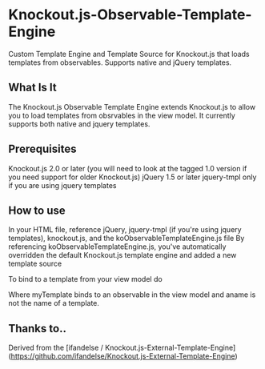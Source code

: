 # Knockout.js-Observable-Template-Engine

Custom Template Engine and Template Source for Knockout.js that loads templates from observables.
Supports native and jQuery templates.

## What Is It
The Knockout.js Observable Template Engine extends Knockout.js to allow you to load templates from obsrvables in the view model. 
It currently supports both native and jquery templates.

## Prerequisites
Knockout.js 2.0 or later (you will need to look at the tagged 1.0 version if you need support for older Knockout.js)
jQuery 1.5 or later
jquery-tmpl only if you are using jquery templates

## How to use
In your HTML file, reference jQuery, jquery-tmpl (if you're using jquery templates), knockout.js, and the koObservableTemplateEngine.js file
By referencing koObservableTemplateEngine.js, you've automatically overridden the default Knockout.js template engine and added a new template source

To bind to a template from your view model do
    <div data-bind="template: { name: 'aname', template:myTemplate }"></div>

Where myTemplate binds to an observable in the view model and aname is not the name of a template.

## Thanks to..
Derived from the [ifandelse / Knockout.js-External-Template-Engine] (https://github.com/ifandelse/Knockout.js-External-Template-Engine)

